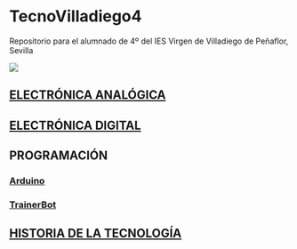 # TecnoVilladiego4
Repositorio para el alumnado de 4º del IES Virgen de Villadiego de Peñaflor, Sevilla

![](imágenes/logo_fondo_transparente200x300.png)


## [ELECTRÓNICA ANALÓGICA](ElecAnalógica/readme.md)

## [ELECTRÓNICA DIGITAL](ElecDigital/readme.md)


## PROGRAMACIÓN
### [Arduino](Arduino/arduino.md)
### [TrainerBot](TrainerBot/tb.md)

## [HISTORIA DE LA TECNOLOGÍA](TecSociedad/TecSoc.md)
